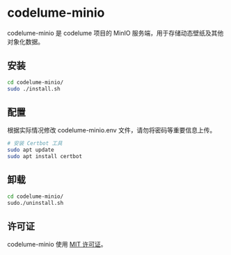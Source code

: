 # codelume-minio

codelume-minio 是 codelume 项目的 MinIO 服务端，用于存储动态壁纸及其他对象化数据。

## 安装

```bash
cd codelume-minio/
sudo ./install.sh
```

## 配置

根据实际情况修改 codelume-minio.env 文件，请勿将密码等重要信息上传。

```bash
# 安装 Certbot 工具
sudo apt update
sudo apt install certbot


```

## 卸载

```bash
cd codelume-minio/
sudo./uninstall.sh
```

## 许可证

codelume-minio 使用 [MIT 许可证](LICENSE)。
